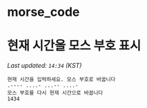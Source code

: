 # morse_code
# 현재 시간을 모스 부호 표시
<!-- MORSE_TIME_START -->
_Last updated: `14:34` (KST)_

```
현재 시간을 입력하세요. 모스 부호로 바꿉니다
.---- ....- ...-- ....-
모스 부호를 다시 현재 시간으로 바꿉니다
1434
```
<!-- MORSE_TIME_END -->
